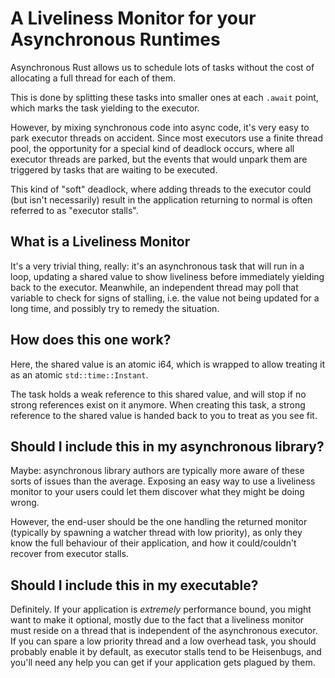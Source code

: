 # A Liveliness Monitor for your Asynchronous Runtimes

Asynchronous Rust allows us to schedule lots of tasks without the cost of allocating a full thread for each of them.

This is done by splitting these tasks into smaller ones at each `.await` point, which marks the task yielding to the executor.

However, by mixing synchronous code into async code, it's very easy to park executor threads on accident. Since most executors
use a finite thread pool, the opportunity for a special kind of deadlock occurs, where all executor threads are parked, but the events
that would unpark them are triggered by tasks that are waiting to be executed.

This kind of "soft" deadlock, where adding threads to the executor could (but isn't necessarily) result in the application returning 
to normal is often referred to as "executor stalls".

## What is a Liveliness Monitor

It's a very trivial thing, really: it's an asynchronous task that will run in a loop, updating a shared value to show liveliness
before immediately yielding back to the executor. Meanwhile, an independent thread may poll that variable to check for signs of stalling,
i.e. the value not being updated for a long time, and possibly try to remedy the situation.

## How does this one work?

Here, the shared value is an atomic i64, which is wrapped to allow treating it as an atomic `std::time::Instant`.

The task holds a weak reference to this shared value, and will stop if no strong references exist on it anymore.
When creating this task, a strong reference to the shared value is handed back to you to treat as you see fit.

## Should I include this in my asynchronous library?

Maybe: asynchronous library authors are typically more aware of these sorts of issues than the average. Exposing an easy way to use
a liveliness monitor to your users could let them discover what they might be doing wrong.

However, the end-user should be the one handling the returned monitor (typically by spawning a watcher thread with low priority),
as only they know the full behaviour of their application, and how it could/couldn't recover from executor stalls.

## Should I include this in my executable?

Definitely. If your application is _extremely_ performance bound, you might want to make it optional, mostly due to the fact that
a liveliness monitor must reside on a thread that is independent of the asynchronous executor. If you can spare a low priority thread
and a low overhead task, you should probably enable it by default, as executor stalls tend to be Heisenbugs, and you'll need any help
you can get if your application gets plagued by them.